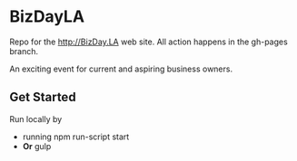 # BizDayLA
Repo for the http://BizDay.LA web site. All action happens in the gh-pages branch.

An exciting event for current and aspiring business owners.

## Get Started
Run locally by 
- running npm run-script start
- **Or** gulp
